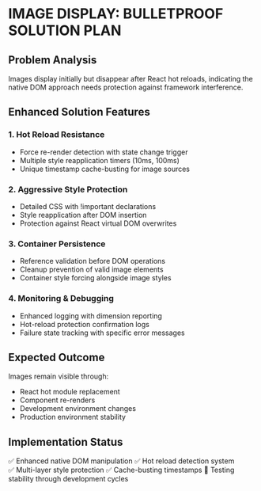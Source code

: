 # IMAGE DISPLAY: BULLETPROOF SOLUTION PLAN

## Problem Analysis
Images display initially but disappear after React hot reloads, indicating the native DOM approach needs protection against framework interference.

## Enhanced Solution Features

### 1. Hot Reload Resistance
- Force re-render detection with state change trigger
- Multiple style reapplication timers (10ms, 100ms)
- Unique timestamp cache-busting for image sources

### 2. Aggressive Style Protection
- Detailed CSS with !important declarations
- Style reapplication after DOM insertion
- Protection against React virtual DOM overwrites

### 3. Container Persistence
- Reference validation before DOM operations
- Cleanup prevention of valid image elements
- Container style forcing alongside image styles

### 4. Monitoring & Debugging
- Enhanced logging with dimension reporting
- Hot-reload protection confirmation logs
- Failure state tracking with specific error messages

## Expected Outcome
Images remain visible through:
- React hot module replacement
- Component re-renders
- Development environment changes
- Production environment stability

## Implementation Status
✅ Enhanced native DOM manipulation
✅ Hot reload detection system  
✅ Multi-layer style protection
✅ Cache-busting timestamps
🔄 Testing stability through development cycles